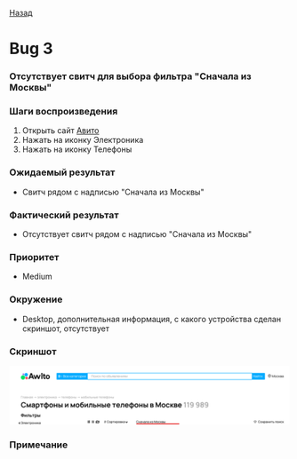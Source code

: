 [Назад](../BUGS.md)

# Bug 3

### Отсутствует свитч для выбора фильтра "Сначала из Москвы"

### Шаги воспроизведения

1. Открыть сайт [Авито](https://www.avito.ru)    
2. Нажать на иконку Электроника    
3. Нажать на иконку Телефоны  

### Ожидаемый результат
* Свитч рядом с надписью "Сначала из Москвы"   

### Фактический результат
* Отсутствует свитч рядом с надписью "Сначала из Москвы"   

### Приоритет
* Medium  

### Окружение
* Desktop, дополнительная информация, с какого устройства сделан скриншот, отсутствует  
### Скриншот
![bug-3](images/bug-3.png)         
### Примечание
